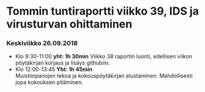 # Tommin tuntiraportti viikko 39, IDS ja virusturvan ohittaminen

### Keskiviikko 26.09.2018
* Klo 9:30-11:00 **yht: 1h 30min**
Viikko 38 raportin luonti, edellisen viikon pöytäkirjan korjaus ja lisäys githubiin.
* Klo 12:00-13:45 **Yht: 1h 45min**  
Muistiinpanojen tekoa ja kokouspöytäkirjan alustaminen. Mahdollisesti jopa kokouksen pitäminen.
